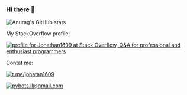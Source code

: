 ### Hi there 👋
![Anurag's GitHub stats](https://github-readme-stats.vercel.app/api?username=jonatan1609&show_icons=true)

My StackOverflow profile:

<a href="https://stackoverflow.com/users/14088251/jonathan1609"><img src="https://stackoverflow.com/users/flair/14088251.png" alt="profile for Jonathan1609 at Stack Overflow, Q&amp;A for professional and enthusiast programmers" title="profile for Jonathan1609 at Stack Overflow, Q&amp;A for professional and enthusiast programmers"></a>

Contat me:

<a href="https://t.me/jonatan1609"><img alt="t.me/jonatan1609" src="https://img.shields.io/badge/Telegram-2CA5E0?style=for-the-badge&logo=telegram&logoColor=white" /></a>

<a href="mailto:pybots.il@gmail.com"><img alt="pybots.il@gmail.com" src="https://img.shields.io/badge/Gmail-D14836?style=for-the-badge&logo=gmail&logoColor=white" /></a>

